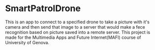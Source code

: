 # SmartPatrolDrone

This is an app to connect to a specified drone to take a picture with it's camera and then send that image to a server that would make a fece recognition based on picture saved into a remote server.
This project is made for the Multimedia Apps and Future Internet(MAFI) course of University of Genova.
